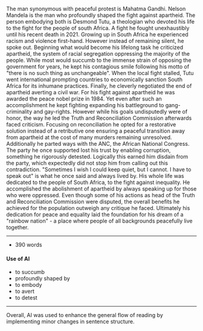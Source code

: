 The man synonymous with peaceful protest is Mahatma Gandhi.  Nelson Mandela is the man who profoundly shaped the fight against apartheid. The person  embodying both is Desmond Tutu, a theologian who devoted his life to the fight for the people of south Africa. A fight he fought unexhaustibly until his recent death in 2021.
Growing up in South Africa he experienced racism and violence first-hand. However instead of remaining silent, he spoke out. Beginning what would become his lifelong task he criticized apartheid, the system of racial segregation oppressing the majority of the people. While most would succumb to the immense strain of opposing the government for years, he kept his contagious smile following his motto of "there is no such thing as unchangeable". When the local fight stalled, Tutu went international prompting countries to economically sanction South Africa for its inhumane practices. Finally, he cleverly negotiated the end of apartheid averting a civil war.
For his fight against apartheid he was awarded the  peace nobel prize in 1984. Yet even after such an accomplishment he kept fighting expanding his battleground to gang-criminality and gay-rights.
However while his goals undisputedly were of honor, the way he led the Truth and Reconciliation Commission afterwards faced criticism. Focusing on reconciliation he opted for a restorative solution instead of a retributive one ensuring a peaceful transition away from apartheid at the cost of many murders remaining unresolved. Additionally he parted ways with the ANC, the African National Congress. The party he once supported lost his trust by enabling corruption, something he rigorously detested. Logically this earned him disdain from the party, which expectedly did not stop him from calling out this contradiction.
"Sometimes I wish I could keep quiet, but I cannot. I have to speak out" is what he once said and always lived by. His whole life was dedicated to the people of South Africa, to the fight against inequality. He accomplished the abolishment of apartheid by always speaking up for those who were oppressed. Even though some of his actions as head of the Truth and Reconciliation Commission were disputed, the overall benefits he achieved for the population outweigh any critique he faced.
Ultimately his dedication for peace and equality laid the foundation for his dream of a "rainbow nation" - a place where people of all backgrounds peacefully live together.

---
- 390 words
#### Use of AI
- to succumb
- profoundly shaped by
- to embody
- to avert
- to detest
---
Overall, AI was used to enhance the general flow of reading by implementing minor changes in sentence structure.
